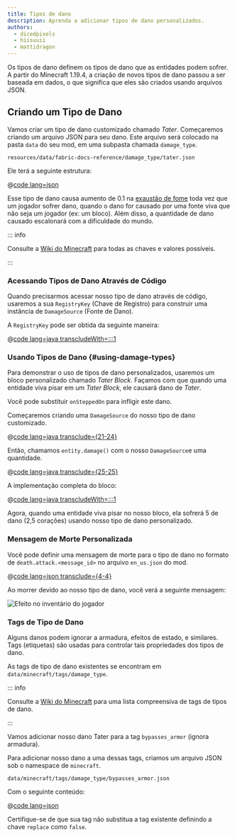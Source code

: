 ```yaml
---
title: Tipos de dano
description: Aprenda a adicionar tipos de dano personalizados.
authors:
  - dicedpixels
  - hiisuuii
  - mattidragon
---
```


Os tipos de dano definem os tipos de dano que as entidades podem sofrer. A partir do Minecraft 1.19.4, a criação de novos tipos de dano passou a ser baseada em dados, o que significa que eles são criados usando arquivos JSON.

## Criando um Tipo de Dano

Vamos criar um tipo de dano customizado chamado _Tater_. Começaremos criando um arquivo JSON para seu dano. Este arquivo será colocado na pasta `data` do seu mod, em uma subpasta chamada `damage_type`.

```:no-line-numbers
resources/data/fabric-docs-reference/damage_type/tater.json
```

Ele terá a seguinte estrutura:

@[code lang=json](@/reference/1.21/src/main/generated/data/fabric-docs-reference/damage_type/tater.json)

Esse tipo de dano causa aumento de 0.1 na [exaustão de fome](https://minecraft.wiki/w/Hunger#Exhaustion_level_increase) toda vez que um jogador sofrer dano, quando o dano for causado por uma fonte viva que não seja um jogador (ex: um bloco). Além disso, a quantidade de dano causado escalonará com a dificuldade do mundo.

::: info

Consulte a [Wiki do Minecraft](https://pt.minecraft.wiki/w/Tipo_de_dano) para todas as chaves e valores possíveis.

:::

### Acessando Tipos de Dano Através de Código

Quando precisarmos acessar nosso tipo de dano através de código, usaremos a sua `RegistryKey` (Chave de Registro) para construir uma instância de `DamageSource` (Fonte de Dano).

A `RegistryKey` pode ser obtida da seguinte maneira:

@[code lang=java transcludeWith=:::1](@/reference/1.21/src/main/java/com/example/docs/damage/ExampleModDamageTypes.java)

### Usando Tipos de Dano {#using-damage-types}

Para demonstrar o uso de tipos de dano personalizados, usaremos um bloco personalizado chamado _Tater Block_. Façamos com que quando uma entidade viva pisar em um _Tater Block_, ele causará dano de _Tater_.

Você pode substituir `onSteppedOn` para infligir este dano.

Começaremos criando uma `DamageSource` do nosso tipo de dano customizado.

@[code lang=java transclude={21-24}](@/reference/1.21/src/main/java/com/example/docs/damage/TaterBlock.java)

Então, chamamos `entity.damage()` com o nosso `DamageSource`e uma quantidade.

@[code lang=java transclude={25-25}](@/reference/1.21/src/main/java/com/example/docs/damage/TaterBlock.java)

A implementação completa do bloco:

@[code lang=java transcludeWith=:::1](@/reference/1.21/src/main/java/com/example/docs/damage/TaterBlock.java)

Agora, quando uma entidade viva pisar no nosso bloco, ela sofrerá 5 de dano (2,5 corações) usando nosso tipo de dano personalizado.

### Mensagem de Morte Personalizada

Você pode definir uma mensagem de morte para o tipo de dano no formato de `death.attack.<message_id>` no arquivo `en_us.json` do mod.

@[code lang=json transclude={4-4}](@/reference/1.21/src/main/resources/assets/fabric-docs-reference/lang/en_us.json)

Ao morrer devido ao nosso tipo de dano, você verá a seguinte mensagem:

![Efeito no inventário do jogador](/assets/develop/tater-damage-death.png)

### Tags de Tipo de Dano

Alguns danos podem ignorar a armadura, efeitos de estado, e similares. Tags (etiquetas) são usadas para controlar tais propriedades dos tipos de dano.

As tags de tipo de dano existentes se encontram em `data/minecraft/tags/damage_type`.

::: info

Consulte a [Wiki do Minecraft](https://pt.minecraft.wiki/w/Tipo_de_dano) para uma lista compreensiva de tags de tipos de dano.

:::

Vamos adicionar nosso dano Tater para a tag `bypasses_armor` (ignora armadura).

Para adicionar nosso dano a uma dessas tags, criamos um arquivo JSON sob o namespace de `minecraft`.

```:no-line-numbers
data/minecraft/tags/damage_type/bypasses_armor.json
```

Com o seguinte conteúdo:

@[code lang=json](@/reference/1.21/src/main/generated/data/minecraft/tags/damage_type/bypasses_armor.json)

Certifique-se de que sua tag não substitua a tag existente definindo a chave `replace` como `false`.
